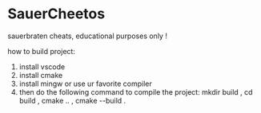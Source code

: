 # SauerCheetos
sauerbraten cheats, educational purposes only !

how to build project:
1. install vscode
2. install cmake
3. install mingw or use ur favorite compiler
4. then do the following command to compile the project: mkdir build , cd build , cmake .. , cmake --build .
